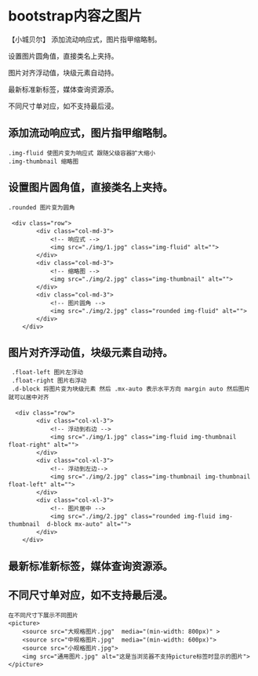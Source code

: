 # bootstrap内容之图片
【小城贝尔】
添加流动响应式，图片指甲缩略制。

设置图片圆角值，直接类名上夹持。

图片对齐浮动值，块级元素自动持。

最新标准新标签，媒体查询资源添。

不同尺寸单对应，如不支持最后浸。

## 添加流动响应式，图片指甲缩略制。
    .img-fluid 使图片变为响应式 跟随父级容器扩大缩小
    .img-thumbnail 缩略图
## 设置图片圆角值，直接类名上夹持。
    .rounded 图片变为圆角

     <div class="row">
            <div class="col-md-3">
                <!-- 响应式 -->
                <img src="./img/1.jpg" class="img-fluid" alt="">
            </div>
            <div class="col-md-3">
                <!-- 缩略图 -->
                <img src="./img/2.jpg" class="img-thumbnail" alt="">
            </div>
            <div class="col-md-3">
                <!-- 图片圆角 -->
                <img src="./img/2.jpg" class="rounded img-fluid" alt="">
            </div>
        </div>
## 图片对齐浮动值，块级元素自动持。
     .float-left 图片左浮动
     .float-right 图片右浮动
     .d-block 将图片变为块级元素 然后 .mx-auto 表示水平方向 margin auto 然后图片就可以居中对齐

      <div class="row">
            <div class="col-xl-3">
                <!-- 浮动到右边 -->
                <img src="./img/1.jpg" class="img-fluid img-thumbnail float-right" alt="">
            </div>
            <div class="col-xl-3">
                <!-- 浮动到左边-->
                <img src="./img/2.jpg" class="img-thumbnail img-thumbnail float-left" alt="">
            </div>
            <div class="col-xl-3">
                <!-- 图片居中 -->
                <img src="./img/2.jpg" class="rounded img-fluid img-thumbnail  d-block mx-auto" alt="">
            </div>
        </div>
## 最新标准新标签，媒体查询资源添。
## 不同尺寸单对应，如不支持最后浸。
    在不同尺寸下展示不同图片
    ​<picture>
        <source src="大规格图片.jpg"  media="(min-width: 800px)" >
        <source src="中规格图片.jpg"  media="(min-width: 600px)">
        <source src="小规格图片.jpg">
        <img src="通用图片.jpg" alt="这是当浏览器不支持picture标签时显示的图片">
    </picture>